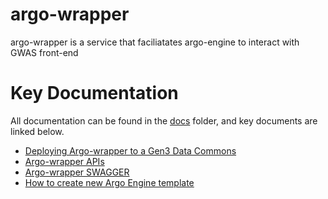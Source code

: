# argo-wrapper

argo-wrapper is a service that faciliatates argo-engine to interact with GWAS front-end

# Key Documentation

All documentation can be found in the [docs](docs) folder, and key documents are linked below.

* [Deploying Argo-wrapper to a Gen3 Data Commons](docs/readmes/deploy.md)
* [Argo-wrapper APIs](docs/readmes/apis.md)
* [Argo-wrapper SWAGGER](docs/readmes/swagger.md)
* [How to create new Argo Engine template](docs/readmes/argo-templates.md)
